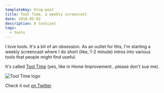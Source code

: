 ```yaml
---
templateKey: blog-post
title: Tool Time, a weekly screencast
date: 2018-05-02
description: A toolcast
tags:
  - tools
---
```


I love tools. It's a bit of an obsession. As an outlet for this, I'm starting a weekly screencast where I do short (like, 1-2 minute) intros into various tools that people might find useful. 

It's called [Tool Time](https://twitter.com/watchtooltime) (yes, like in Home Improvement...please don't sue me).

![Tool Time logo](/img/tooltime.png)

Check it out [on Twitter](https://twitter.com/watchtooltime).